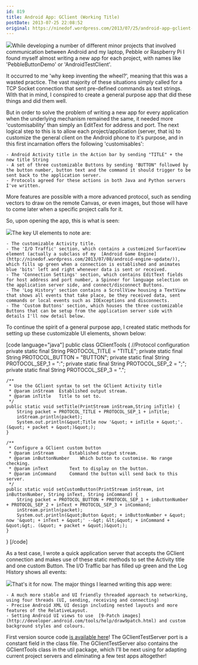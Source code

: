 ```yaml
---
id: 819
title: Android App: GClient (Working Title)
postDate: 2013-07-25 22:08:52
original: https://ninedof.wordpress.com/2013/07/25/android-app-gclient-working-title/
---
```


![](http://ninedof.files.wordpress.com/2013/07/gclientlogo.png)While developing a number of different minor projects that involved communication between Android and my laptop, Pebble or Raspberry Pi I found myself almost writing a new app for each project, with names like 'PebbleButtonDemo' or 'AndroidTestClient'.

It occurred to me 'why keep inventing the wheel?', meaning that this was a wasted practice. The vast majority of these situations simply called for a TCP Socket connection that sent pre-defined commands as text strings. With that in mind, I conspired to create a general purpose app that did these things and did them well.

But in order to solve the problem of writing a new app for every application when the underlying mechanism remained the same, it needed more 'customisability' than simply an EditText for address and port. The next logical step to this is to allow each project/application (server, that is) to customize the general client on the Android phone to it's purpose, and in this first incarnation offers the following 'customisables':


	- Android Activity title in the Action bar by sending "TITLE" + the new title String
	- A set of three customizable Buttons by sending 'BUTTON" followed by the button number, button text and the command it should trigger to be sent back to the application server.
	- Protocols agreed for these actions in both Java and Python servers I've written.


More features are possible with a more advanced protocol, such as sending vectors to draw on the remote Canvas, or even images, but those will have to come later when a specific project calls for it.

So, upon opening the app, this is what is seen:

![](http://ninedof.files.wordpress.com/2013/07/screenshot_2013-07-25-22-37-13.png)The key UI elements to note are:


	- The customizable Activity title.
	- The 'I/O Traffic' section, which contains a customized SurfaceView element (actually a subclass of my  [Android Game Engine](http://ninedof.wordpress.com/2013/07/08/android-engine-update/)), which fills up green when a connection is established and animates blue 'bits' left and right whenever data is sent or received.
	- The 'Connection Settings' section, which contains EditText fields for host address and port number, a Spinner for language selection on the application server side, and connect/disconnect Buttons.
	- The 'Log History' section contains a ScrollView housing a TextView that shows all events that take place, be they received data, sent commands or local events such as IOExceptions and disconnects.
	- The 'Custom Buttons' section, which houses the three customizable Buttons that can be setup from the application server side with details I'll now detail below.


To continue the spirit of a general purpose app, I created static methods for setting up these customizable UI elements, shown below:

[code language="java"]
public class GClientTools {
	//Protocol configuration
	private static final String PROTOCOL_TITLE = &quot;TITLE&quot;;
	private static final String PROTOCOL_BUTTON = &quot;BUTTON&quot;;
	private static final String PROTOCOL_SEP_1 = &quot;:&quot;;
	private static final String PROTOCOL_SEP_2 = &quot;;&quot;;
	private static final String PROTOCOL_SEP_3 = &quot;.&quot;;

	/**
	 * Use the GClient syntax to set the GClient Activity title
	 * @param inStream 	Established output stream.
	 * @param inTitle	Title to set to.
	 */
	public static void setTitle(PrintStream inStream,String inTitle) {
		String packet = PROTOCOL_TITLE + PROTOCOL_SEP_1 + inTitle;
		inStream.println(packet);
		System.out.println(&quot;Title now '&quot; + inTitle + &quot;'. (&quot; + packet + &quot;)&quot;);
	}

	/**
	 * Configure a GClient custom button
	 * @param inStream		Established output stream.
	 * @param inButtonNumber	Which button to customise. No range checking.
	 * @param inText		Text to display on the button.
	 * @param inCommand		Command the button will send back to this server.
	 */
	public static void setCustomButton(PrintStream inStream, int inButtonNumber, String inText, String inCommand) {
		String packet = PROTOCOL_BUTTON + PROTOCOL_SEP_1 + inButtonNumber + PROTOCOL_SEP_2 + inText + PROTOCOL_SEP_3 + inCommand;
		inStream.println(packet);
		System.out.println(&quot;Button &quot; + inButtonNumber + &quot; now '&quot; + inText + &quot;' --&gt; &lt;&quot; + inCommand + &quot;&gt;. (&quot; + packet + &quot;)&quot;);
	}

}
[/code]

As a test case, I wrote a quick application server that accepts the GClient connection and makes use of these static methods to set the Activity title and one custom Button. The I/O Traffic bar has filled up green and the Log History shows all events:

![](http://ninedof.files.wordpress.com/2013/07/screenshot_2013-07-25-22-36-50.png)That's it for now. The major things I learned writing this app were:


	- A much more stable and UI friendly threaded approach to networking, using four threads (UI, sending, receiving and connecting)
	- Precise Android XML UI design including nested layouts and more features of the RelativeLayout.
	- Setting Android UI views to use  [9-Patch images](http://developer.android.com/tools/help/draw9patch.html) and custom background styles and colours.


First version source code [is available here](https://www.dropbox.com/s/2kfu6mh7xwqrv57/GClient%20Source.zip)! The GClientTestServer port is a constant field in the class file. The GClientTestServer also contains the GClientTools class in the util package, which I'll be next using for adapting current project servers and eliminating a few test apps altogether!

